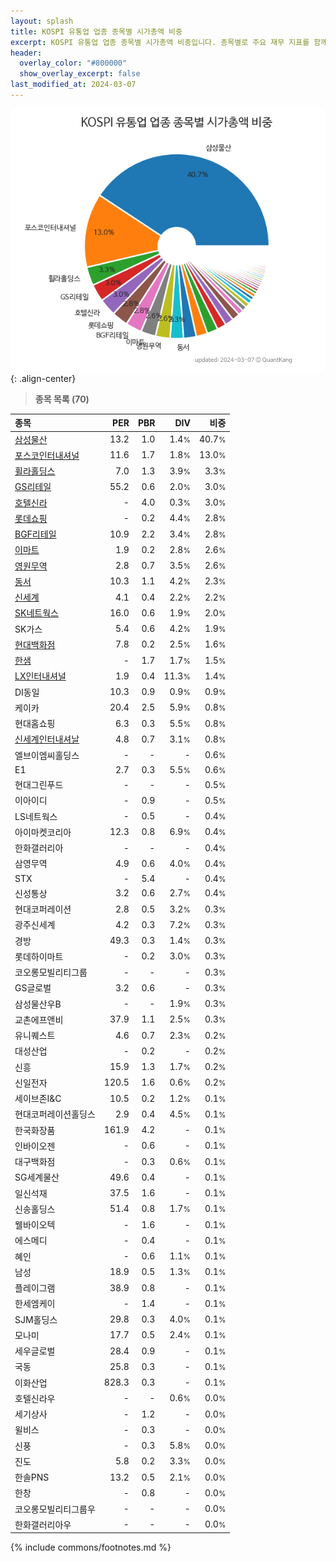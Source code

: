 ```yaml
---
layout: splash
title: KOSPI 유통업 업종 종목별 시가총액 비중
excerpt: KOSPI 유통업 업종 종목별 시가총액 비중입니다. 종목별로 주요 재무 지표를 함께 표시합니다.
header:
  overlay_color: "#800000"
  show_overlay_excerpt: false
last_modified_at: 2024-03-07
---
```



![KOSPI 유통업 업종 종목별 시가총액 비중](/stats/sector/images/kospi_업종_유통업_종목.png){: .align-center}


> **종목 목록 (70)**<a id="list"></a>

| **종목** | **PER** | **PBR** | **DIV** | **비중** |
| :------- | ------: | ------: | ------: | -------: |
| [삼성물산](/028260/) | 13.2 | 1.0 | 1.4<small>%</small> | 40.7<small>%</small> |
| [포스코인터내셔널](/047050/) | 11.6 | 1.7 | 1.8<small>%</small> | 13.0<small>%</small> |
| [휠라홀딩스](/081660/) | 7.0 | 1.3 | 3.9<small>%</small> | 3.3<small>%</small> |
| [GS리테일](/007070/) | 55.2 | 0.6 | 2.0<small>%</small> | 3.0<small>%</small> |
| [호텔신라](/008770/) | - | 4.0 | 0.3<small>%</small> | 3.0<small>%</small> |
| [롯데쇼핑](/023530/) | - | 0.2 | 4.4<small>%</small> | 2.8<small>%</small> |
| [BGF리테일](/282330/) | 10.9 | 2.2 | 3.4<small>%</small> | 2.8<small>%</small> |
| [이마트](/139480/) | 1.9 | 0.2 | 2.8<small>%</small> | 2.6<small>%</small> |
| [영원무역](/111770/) | 2.8 | 0.7 | 3.5<small>%</small> | 2.6<small>%</small> |
| [동서](/026960/) | 10.3 | 1.1 | 4.2<small>%</small> | 2.3<small>%</small> |
| [신세계](/004170/) | 4.1 | 0.4 | 2.2<small>%</small> | 2.2<small>%</small> |
| [SK네트웍스](/001740/) | 16.0 | 0.6 | 1.9<small>%</small> | 2.0<small>%</small> |
| SK가스 | 5.4 | 0.6 | 4.2<small>%</small> | 1.9<small>%</small> |
| [현대백화점](/069960/) | 7.8 | 0.2 | 2.5<small>%</small> | 1.6<small>%</small> |
| [한샘](/009240/) | - | 1.7 | 1.7<small>%</small> | 1.5<small>%</small> |
| [LX인터내셔널](/001120/) | 1.9 | 0.4 | 11.3<small>%</small> | 1.4<small>%</small> |
| DI동일 | 10.3 | 0.9 | 0.9<small>%</small> | 0.9<small>%</small> |
| 케이카 | 20.4 | 2.5 | 5.9<small>%</small> | 0.8<small>%</small> |
| 현대홈쇼핑 | 6.3 | 0.3 | 5.5<small>%</small> | 0.8<small>%</small> |
| [신세계인터내셔날](/031430/) | 4.8 | 0.7 | 3.1<small>%</small> | 0.8<small>%</small> |
| 엘브이엠씨홀딩스 | - | - | - | 0.6<small>%</small> |
| E1 | 2.7 | 0.3 | 5.5<small>%</small> | 0.6<small>%</small> |
| 현대그린푸드 | - | - | - | 0.5<small>%</small> |
| 이아이디 | - | 0.9 | - | 0.5<small>%</small> |
| LS네트웍스 | - | 0.5 | - | 0.4<small>%</small> |
| 아이마켓코리아 | 12.3 | 0.8 | 6.9<small>%</small> | 0.4<small>%</small> |
| 한화갤러리아 | - | - | - | 0.4<small>%</small> |
| 삼영무역 | 4.9 | 0.6 | 4.0<small>%</small> | 0.4<small>%</small> |
| STX | - | 5.4 | - | 0.4<small>%</small> |
| 신성통상 | 3.2 | 0.6 | 2.7<small>%</small> | 0.4<small>%</small> |
| 현대코퍼레이션 | 2.8 | 0.5 | 3.2<small>%</small> | 0.3<small>%</small> |
| 광주신세계 | 4.2 | 0.3 | 7.2<small>%</small> | 0.3<small>%</small> |
| 경방 | 49.3 | 0.3 | 1.4<small>%</small> | 0.3<small>%</small> |
| 롯데하이마트 | - | 0.2 | 3.0<small>%</small> | 0.3<small>%</small> |
| 코오롱모빌리티그룹 | - | - | - | 0.3<small>%</small> |
| GS글로벌 | 3.2 | 0.6 | - | 0.3<small>%</small> |
| 삼성물산우B | - | - | 1.9<small>%</small> | 0.3<small>%</small> |
| 교촌에프앤비 | 37.9 | 1.1 | 2.5<small>%</small> | 0.3<small>%</small> |
| 유니퀘스트 | 4.6 | 0.7 | 2.3<small>%</small> | 0.2<small>%</small> |
| 대성산업 | - | 0.2 | - | 0.2<small>%</small> |
| 신흥 | 15.9 | 1.3 | 1.7<small>%</small> | 0.2<small>%</small> |
| 신일전자 | 120.5 | 1.6 | 0.6<small>%</small> | 0.2<small>%</small> |
| 세이브존I&C | 10.5 | 0.2 | 1.2<small>%</small> | 0.1<small>%</small> |
| 현대코퍼레이션홀딩스 | 2.9 | 0.4 | 4.5<small>%</small> | 0.1<small>%</small> |
| 한국화장품 | 161.9 | 4.2 | - | 0.1<small>%</small> |
| 인바이오젠 | - | 0.6 | - | 0.1<small>%</small> |
| 대구백화점 | - | 0.3 | 0.6<small>%</small> | 0.1<small>%</small> |
| SG세계물산 | 49.6 | 0.4 | - | 0.1<small>%</small> |
| 일신석재 | 37.5 | 1.6 | - | 0.1<small>%</small> |
| 신송홀딩스 | 51.4 | 0.8 | 1.7<small>%</small> | 0.1<small>%</small> |
| 웰바이오텍 | - | 1.6 | - | 0.1<small>%</small> |
| 에스메디 | - | 0.4 | - | 0.1<small>%</small> |
| 혜인 | - | 0.6 | 1.1<small>%</small> | 0.1<small>%</small> |
| 남성 | 18.9 | 0.5 | 1.3<small>%</small> | 0.1<small>%</small> |
| 플레이그램 | 38.9 | 0.8 | - | 0.1<small>%</small> |
| 한세엠케이 | - | 1.4 | - | 0.1<small>%</small> |
| SJM홀딩스 | 29.8 | 0.3 | 4.0<small>%</small> | 0.1<small>%</small> |
| 모나미 | 17.7 | 0.5 | 2.4<small>%</small> | 0.1<small>%</small> |
| 세우글로벌 | 28.4 | 0.9 | - | 0.1<small>%</small> |
| 국동 | 25.8 | 0.3 | - | 0.1<small>%</small> |
| 이화산업 | 828.3 | 0.3 | - | 0.1<small>%</small> |
| 호텔신라우 | - | - | 0.6<small>%</small> | 0.0<small>%</small> |
| 세기상사 | - | 1.2 | - | 0.0<small>%</small> |
| 윌비스 | - | 0.3 | - | 0.0<small>%</small> |
| 신풍 | - | 0.3 | 5.8<small>%</small> | 0.0<small>%</small> |
| 진도 | 5.8 | 0.2 | 3.3<small>%</small> | 0.0<small>%</small> |
| 한솔PNS | 13.2 | 0.5 | 2.1<small>%</small> | 0.0<small>%</small> |
| 한창 | - | 0.8 | - | 0.0<small>%</small> |
| 코오롱모빌리티그룹우 | - | - | - | 0.0<small>%</small> |
| 한화갤러리아우 | - | - | - | 0.0<small>%</small> |

{% include commons/footnotes.md %}